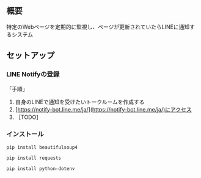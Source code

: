 ## 概要

特定のWebページを定期的に監視し、ページが更新されていたらLINEに通知するシステム

## セットアップ

### LINE Notifyの登録

「手順」

1. 自身のLINEで通知を受けたいトークルームを作成する
2. [https://notify-bot.line.me/ja/](https://notify-bot.line.me/ja/)にアクセス
3. ［TODO］

### インストール

```
pip install beautifulsoup4
```

```
pip install requests
```

```
pip install python-dotenv
```
